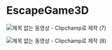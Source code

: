 # EscapeGame3D
![제목 없는 동영상 - Clipchamp로 제작 (7)](https://github.com/user-attachments/assets/0eefea0d-d39c-42fe-a0ea-036d49e240bf)

![제목 없는 동영상 - Clipchamp로 제작 (8)](https://github.com/user-attachments/assets/c838bd6c-88fe-4816-ba2a-cde8495cfc03)
